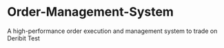# Order-Management-System
A high-performance order execution and management system to trade on Deribit Test
